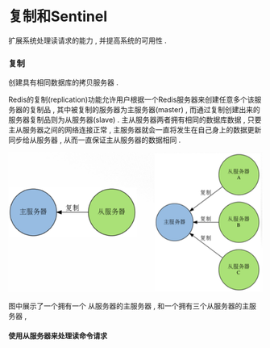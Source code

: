# 复制和Sentinel

扩展系统处理读请求的能力 , 并提高系统的可用性 . 

### 复制

创建具有相同数据库的拷贝服务器 . 

Redis的复制\(replication\)功能允许用户根据一个Redis服务器来创建任意多个该服务器的复制品 , 其中被复制的服务器为主服务器\(master\) , 而通过复制创建出来的服务器复制品则为从服务器\(slave\) . 主从服务器两者拥有相同的数据库数据 , 只要主从服务器之间的网络连接正常 , 主服务器就会一直将发生在自己身上的数据更新同步给从服务器 , 从而一直保证主从服务器的数据相同 . 

![](/assets/fuzhi.png)

图中展示了一个拥有一个 从服务器的主服务器 , 和一个拥有三个从服务器的主服务器 , 

#### 使用从服务器来处理读命令请求



